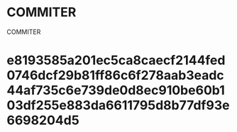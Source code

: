 # COMMITER
COMMITER






# e8193585a201ec5ca8caecf2144fed0746dcf29b81ff86c6f278aab3eadc44af735c6e739de0d8ec910be60b103df255e883da6611795d8b77df93e6698204d5
